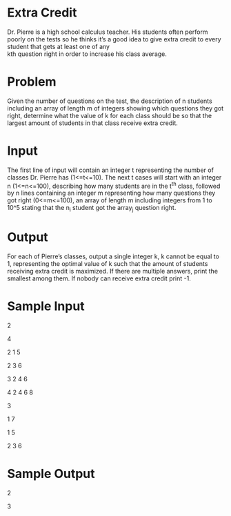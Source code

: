 # Extra Credit
Dr. Pierre is a high school calculus teacher. His students often perform poorly on the tests so he thinks it’s a good idea to give extra credit to every student that gets at least one of any            
kth question right in order to increase his class average. 

# Problem
Given the number of questions on the test, the description of n students including an array of length m of integers showing which questions they got right, determine what the value of k for each class should be so that the largest amount of students in that class receive extra credit.

# Input
The first line of input will contain an integer t representing the number of classes Dr. Pierre has (1<=t<=10). The next t cases will start with an integer n (1<=n<=100), describing how many students are in the t<sup>th</sup> class, followed by n lines containing an integer m representing how many questions they got right (0<=m<=100), an array of length m including integers from 1 to 10^5 stating that the n<sub>i</sub> student got the array<sub>j</sub> question right.

# Output
For each of Pierre’s classes, output a single integer k, k cannot be equal to 1, representing the optimal value of k such that the amount of students receiving extra credit is maximized. If there are multiple answers, print the smallest among them. If nobody can receive extra credit print -1.

# Sample Input
2

4

2 1 5

2 3 6

3 2 4 6

4 2 4 6 8

3

1 7

1 5

2 3 6


# Sample Output
2

3







